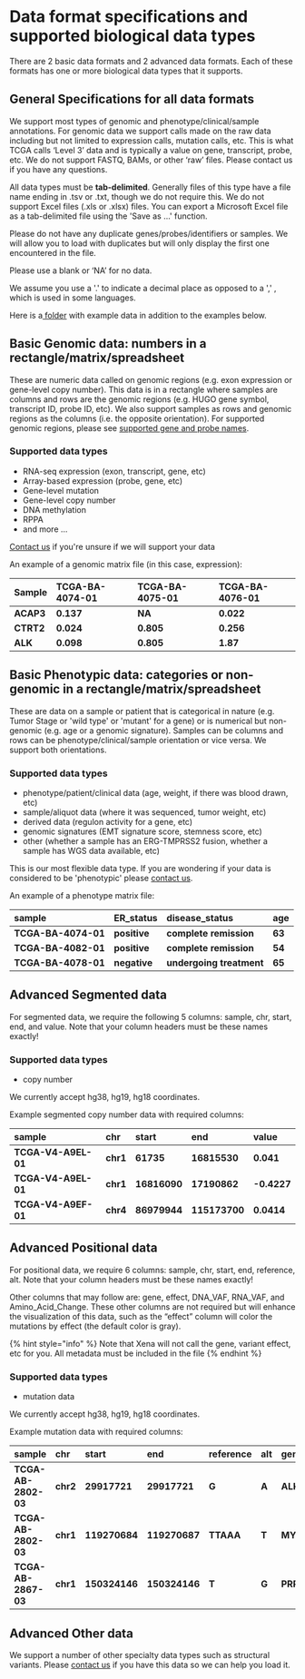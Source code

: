 # Data format specifications and supported biological data types

There are 2 basic data formats and 2 advanced data formats. Each of these formats has one or more biological data types that it supports.

## General Specifications for all data formats

We support most types of genomic and phenotype/clinical/sample annotations. For genomic data we support calls made on the raw data including but not limited to expression calls, mutation calls, etc. This is what TCGA calls ‘Level 3’ data and is typically a value on gene, transcript, probe, etc. We do not support FASTQ, BAMs, or other ‘raw’ files. Please contact us if you have any questions.

All data types must be **tab-delimited**. Generally files of this type have a file name ending in .tsv or .txt, though we do not require this. We do not support Excel files \(.xls or .xlsx\) files. You can export a Microsoft Excel file as a tab-delimited file using the 'Save as ...' function.

Please do not have any duplicate genes/probes/identifiers or samples. We will allow you to load with duplicates but will only display the first one encountered in the file.

Please use a blank or ‘NA’ for no data.

We assume you use a '.' to indicate a decimal place as opposed to a ',' , which is used in some  languages.

Here is a[ folder](https://drive.google.com/file/d/0BxeGFxkAhivXVkwyMmh2cVZ6U00) with example data in addition to the examples below.

## **Basic Genomic data: numbers in a rectangle/matrix/spreadsheet**

These are numeric data called on genomic regions \(e.g. exon expression or gene-level copy number\). This data is in a rectangle where samples are columns and rows are the genomic regions \(e.g. HUGO gene symbol, transcript ID, probe ID, etc\). We also support samples as rows and genomic regions as the columns \(i.e. the opposite orientation\). For supported genomic regions, please see [supported gene and probe names](supported-gene-and-probe-names.md).

### Supported data types

* RNA-seq expression \(exon, transcript, gene, etc\)
* Array-based expression \(probe, gene, etc\)
* Gene-level mutation
* Gene-level copy number
* DNA methylation
* RPPA
* and more ...

[Contact us](../contact-us.md) if you're unsure if we will support your data

An example of a genomic matrix file \(in this case, expression\):

| **Sample** | **TCGA-BA-4074-01** | **TCGA-BA-4075-01** | **TCGA-BA-4076-01** |
| :--- | :--- | :--- | :--- |
| **ACAP3** | **0.137** | **NA** | **0.022** |
| **CTRT2** | **0.024** | **0.805** | **0.256** |
| **ALK** | **0.098** | **0.805** | **1.87** |

## Basic Phenotypic data: categories or non-genomic in a rectangle/**matrix/spreadsheet**

These are data on a sample or patient that is categorical in nature \(e.g. Tumor Stage or 'wild type' or 'mutant' for a gene\) or is numerical but non-genomic \(e.g. age or a genomic signature\). Samples can be columns and rows can be phenotype/clinical/sample orientation or vice versa. We support both orientations.

### Supported data types

* phenotype/patient/clinical data \(age, weight, if there was blood drawn, etc\)
* sample/aliquot data \(where it was sequenced, tumor weight, etc\)
* derived data \(regulon activity for a gene, etc\)
* genomic signatures \(EMT signature score, stemness score, etc\)
* other \(whether a sample has an ERG-TMPRSS2 fusion, whether a sample has WGS data available, etc\)

This is our most flexible data type. If you are wondering if your data is considered to be 'phenotypic' please [contact us](../contact-us.md).

An example of a phenotype matrix file:

| **sample** | **ER\_status** | **disease\_status** | **age** |
| :--- | :--- | :--- | :--- |
| **TCGA-BA-4074-01** | **positive** | **complete remission** | **63** |
| **TCGA-BA-4082-01** | **positive** | **complete remission** | **54** |
| **TCGA-BA-4078-01** | **negative** | **undergoing treatment** | **65** |

## **Advanced Segmented data**

For segmented data, we require the following 5 columns: sample, chr, start, end, and value. Note that your column headers must be these names exactly!

### Supported data types

* copy number

We currently accept hg38, hg19, hg18 coordinates.

Example segmented copy number data with required columns:

| **sample** | **chr** | **start** | **end** | **value** |
| :--- | :--- | :--- | :--- | :--- |
| **TCGA-V4-A9EL-01** | **chr1** | **61735**   | **16815530** | **0.041** |
| **TCGA-V4-A9EL-01** | **chr1** | **16816090** | **17190862** | **-0.4227** |
| **TCGA-V4-A9EF-01** | **chr4** | **86979944** | **115173700** | **0.0414** |

## **Advanced Positional data**

For positional data, we require 6 columns: sample, chr, start, end, reference, alt. Note that your column headers must be these names exactly!

Other columns that may follow are: gene, effect, DNA\_VAF, RNA\_VAF, and Amino\_Acid\_Change. These other columns are not required but will enhance the visualization of this data, such as the “effect” column will color the mutations by effect \(the default color is gray\).

{% hint style="info" %}
Note that Xena will not call the gene, variant effect, etc for you. All metadata must be included in the file
{% endhint %}

### Supported data types

* mutation data

We currently accept hg38, hg19, hg18 coordinates.

Example mutation data with required columns:

| **sample** | **chr** | **start** | **end** | **reference** | **alt** | **gene** |
| :--- | :--- | :--- | :--- | :--- | :--- | :--- |
| **TCGA-AB-2802-03** | **chr2** | **29917721** | **29917721** | **G** | **A** | **ALK** |
| **TCGA-AB-2802-03** | **chr1** | **119270684** | **119270687** | **TTAAA** | **T** | **MYC** |
| **TCGA-AB-2867-03** | **chr1** | **150324146** | **150324146** | **T** | **G** | **PRPF3** |

## **Advanced Other data**

We support a number of other specialty data types such as structural variants. Please [contact us](../contact-us.md) if you have this data so we can help you load it.

